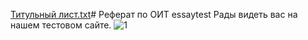 [Титульный лист.txt](https://github.com/studentPSUman/essay/files/13730547/default.txt)# Реферат по ОИТ
essaytest
 Рады видеть вас на нашем тестовом сайте.
![1](https://github.com/studentPSUman/essay/assets/154459174/f120877e-a895-4d2c-b6f9-268912c040ef)
